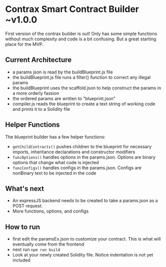 Contrax Smart Contract Builder ~v1.0.0
==============================
First version of the contrax builder is out! Only has some simple functions without much complexity and code is a bit confusing. But a great starting place for the MVP.

Current Architecture
--------------------
- a params json is read by the buildBlueprint.js file
- the buildBlueprint.js file runs a filter() function to correct any illegal params
- the buildBlueprint uses the scaffold.json to help construct the params in a more orderly fassion
- the ordered params are written to "blueprint.json"
- compiler.js reads the blueprint to create a text string of working code and prints it to a Solidity file 

Helper Functions
----------------
The blueprint builder has a few helper functions:
- `getChildContracts()` pushes children to the blueprint for necessary imports, inheritance declarations and constructor modifiers
- `funcOptions()` handles options in the params.json. Options are binary options that change what code is injected
- `funcConfigs()` handles configs in the params.json. Configs are nonBinary text to be injected in the code

What's next
-----------
- An expressJS backend needs to be created to take a params.json as a POST request.
- More functions, options, and configs

How to run
----------
* first edit the paramsEx.json to customize your contract. This is what will eventually come from the frontend
* next run `npm run build`
* Look at your newly created Solidity file. Notice indentation is not yet included
